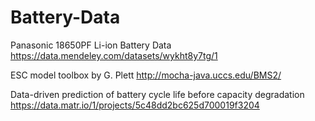 # Battery-Data

Panasonic 18650PF Li-ion Battery Data
https://data.mendeley.com/datasets/wykht8y7tg/1

ESC model toolbox by G. Plett
http://mocha-java.uccs.edu/BMS2/

Data-driven prediction of battery cycle life before capacity degradation
https://data.matr.io/1/projects/5c48dd2bc625d700019f3204
